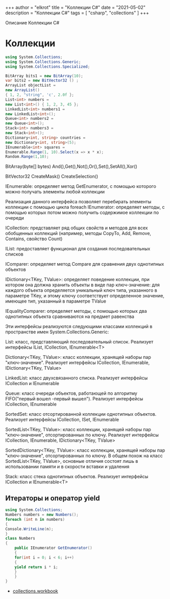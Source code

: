 +++
author = "elkrot"
title = "Коллекции C#"
date = "2021-05-02"
description = "Коллекции C#"
tags = [
    "csharp",
	"collections"
]
+++

Описание Коллекции C# <!--more-->

# Коллекции

```csharp
using System.Collections;
using System.Collections.Generic;
using System.Collections.Specialized;

BitArray bits1 = new BitArray(10);
var bits2 = new BitVector32 () ;
ArrayList objectList = 
new ArrayList() 
{ 1, 2, "string", 'c', 2.0f };
List<int> numbers = 
new List<int>() { 1, 2, 3, 45 };
LinkedList<int> numbers1 = 
new LinkedList<int>();
Queue<int> numbers2 = 
new Queue<int>();
Stack<int> numbers3 = 
new Stack<int>();
Dictionary<int, string> countries = 
new Dictionary<int, string>(5);
IEnumerable<int> squares = 
Enumerable.Range(1, 10).Select(x => x * x);	
Random.Range(1,10);
```
BitArray(byte[] bytes)
And(),Get(),Not(),Or(),Set(),SetAll(),Xor()

BitVector32
CreateMask()
CreateSelection()

IEnumerable<T>: определяет метод GetEnumerator, с помощью которого можно получать элементы любой коллекции

Реализация данного интерфейса позволяет перебирать элементы коллекции с помощью цикла foreach
IEnumerator<T>: определяет методы, с помощью которых потом можно получить содержимое коллекции по очереди

ICollection<T>: представляет ряд общих свойств и методов для всех обобщенных коллекций (например, методы CopyTo, Add, Remove, Contains, свойство Count)

IList<T>: предоставляет функционал для создания последовательных списков

IComparer<T>: определяет метод Compare для сравнения двух однотипных объектов

IDictionary\<TKey, TValue>: определяет поведение коллекции, при котором она должна хранить объекты в виде пар ключ-значение: для каждого объекта определяется уникальный ключ типа, указанного в параметре TKey, и этому ключу соответствует определенное значение, имеющее тип, указанный в параметре TValue

IEqualityComparer<T>: определяет методы, с помощью которых два однотипных объекта сравниваются на предмет равенства

Эти интерфейсы реализуются следующими классами коллекций в пространстве имен System.Collections.Generic:

List<T>: класс, представляющий последовательный список. Реализует интерфейсы IList<T>, ICollection<T>, IEnumerable\<T>

Dictionary\<TKey, TValue>: класс коллекции, хранящей наборы пар "ключ-значение". Реализует интерфейсы ICollection<T>, IEnumerable<T>, IDictionary<TKey, TValue>

LinkedList<T>: класс двухсвязанного списка. Реализует интерфейсы ICollection<T> и IEnumerable<T>

Queue<T>: класс очереди объектов, работающей по алгоритму FIFO("первый вошел -первый вышел"). Реализует интерфейсы ICollection, IEnumerable<T>

SortedSet<T>: класс отсортированной коллекции однотипных объектов. Реализует интерфейсы ICollection<T>, ISet<T>, IEnumerable<T>

SortedList<TKey, TValue>: класс коллекции, хранящей наборы пар "ключ-значение", отсортированных по ключу. Реализует интерфейсы ICollection<T>, IEnumerable<T>, IDictionary<TKey, TValue>

SortedDictionary<TKey, TValue>: класс коллекции, хранящей наборы пар "ключ-значение", отсортированных по ключу. В общем похож на класс SortedList<TKey, TValue>, основные отличия состоят лишь в использовании памяти и в скорости вставки и удаления

Stack<T>: класс стека однотипных объектов. Реализует интерфейсы ICollection<T> и IEnumerable\<T>

## Итераторы и оператор yield

```csharp
using System.Collections;
Numbers numbers = new Numbers();
foreach (int n in numbers)
{
Console.WriteLine(n);
}
class Numbers
{
	public IEnumerator GetEnumerator()
	{
	for(int i = 0; i < 6; i++)
	{
	yield return i * i;
	}
	}
}
```
- [collections.workbook](https://drive.google.com/file/d/1X4LkJRAIRowx8Ge7WdH4FvUzrM1YrJRl/view?usp=sharing)